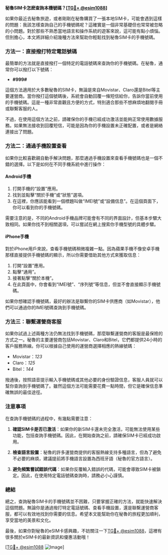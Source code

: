**秘魯SIM卡怎麽查詢本機號碼？[[TG💪+ @esim1088](https://t.me/s/esim1088)]**

如果你最近去秘魯旅遊，或者剛剛在秘魯購買了一張本地SIM卡，可能會遇到這樣的問題：我該怎樣查詢自己的手機號碼呢？這確實是一個非常基礎但也常常被忽略的小問題。對於那些不熟悉當地語言和操作系統的遊客來說，這可能有點小煩惱。但別擔心，本文將詳細介紹幾種方法來幫助你輕鬆找到秘魯SIM卡的手機號碼。

### 方法一：直接撥打特定電話號碼

最簡單的方法就是直接撥打一個特定的電話號碼來查詢你的手機號碼。在秘魯，通常你可以撥打以下號碼：

- **#999#**

這個方法適用於大多數秘魯的SIM卡，無論是來自Movistar、Claro還是Bitel等主要運營商。當你撥打這個號碼後，系統會自動回覆一條短信給你，告訴你當前使用的手機號碼。這是一種非常直觀且方便的方式，特別適合那些不想麻煩地翻閱手冊或聯繫客服的人。

不過，在使用這個方法之前，請確保你的手機已經成功激活並能夠正常使用數據服務。如果無法接收到回覆短信，可能是因為你的手機設置未正確配置，或者是網絡連接出了問題。

### 方法二：通過手機設置查看

如果你比較喜歡親自動手解決問題，那麼通過手機設置來查看手機號碼也是一個不錯的選擇。以下是如何在不同手機系統中進行操作：

#### Android手機

1. 打開手機的“設置”應用。
2. 找到並點擊“關於手機”或“狀態”選項。
3. 在這裡，你應該能看到一個標題叫做“IMEI號”或“設備信息”。在這個頁面下，你可以看到你的手機號碼。

需要注意的是，不同的Android手機品牌可能會有不同的界面設計，但基本步驟大致相同。如果你找不到相關選項，可以嘗試在網上搜索你手機型號的具體步驟。

#### iPhone手機

對於iPhone用戶來說，查看手機號碼稍微複雜一點。因為蘋果手機不像安卓手機那樣直接提供手機號碼的顯示，所以你需要借助其他方式來獲取信息：

1. 打開“設置”應用。
2. 點擊“通用”。
3. 接著點擊“關於本機”。
4. 在此頁面中，你會看到“IMEI號”、“序列號”等信息，但並不會直接顯示手機號碼。

如果你想確認手機號碼，最好的辦法是聯繫你的SIM卡供應商（如Movistar），他們可以通過你的IMEI號碼查詢到手機號碼。

### 方法三：聯繫運營商客服

如果你試過上述兩種方法仍無法找到手機號碼，那麼聯繫運營商的客服是最保險的方式之一。秘魯的主要運營商包括Movistar、Claro和Bitel，它們都提供24小時的客戶服務熱線。你可以根據自己使用的運營商選擇相應的熱線號碼：

- Movistar：*123*
- Claro：*125*
- Bitel：*144*

撥通後，按照語音提示輸入手機號碼或其他必要的身份驗證信息，客服人員就可以幫你查詢到手機號碼了。雖然這個方法可能需要花費一點時間，但它是確保信息準確無誤的最佳途徑。

### 注意事項

在查詢手機號碼的過程中，有幾點需要注意：

1. **確認SIM卡是否已激活**：如果你的新SIM卡還未完全激活，可能無法使用某些功能，包括查詢手機號碼。因此，在開始查詢之前，請確保SIM卡已經成功啟用。
   
2. **檢查語言設置**：秘魯的許多運營商提供的客服熱線支持多種語言，但為了避免不必要的麻煩，建議提前將手機語言設置為西班牙語（秘魯的官方語言）。

3. **避免頻繁嘗試錯誤代碼**：如果你反覆輸入錯誤的代碼，可能會導致SIM卡被鎖定。因此，在使用特定電話號碼查詢時，請務必小心謹慎。

### 總結

總之，查詢秘魯SIM卡的手機號碼並不困難，只要掌握正確的方法，就能快速解決這個問題。無論你是通過撥打特定電話號碼、查看手機設置，還是聯繫運營商客服，都可以有效地找到你需要的信息。希望本文能幫助你在秘魯的旅程更加順利，享受當地的美景和文化。

最後，如果你對秘魯的eSIM卡感興趣，不妨關注一下[TG💪+ @esim1088](https://t.me/s/esim1088)，這裡有很多關於eSIM卡的最新資訊和優惠活動哦！

[[TG💪+ @esim1088](https://t.me/s/esim1088) ![Image](https://i.postimg.cc/4NQfJmqS/Snipaste-2025-05-13-00-14-12.png)]